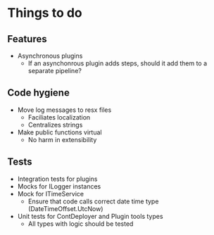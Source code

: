 # Things to do

## Features
- Asynchronous plugins
	- If an asynchonrous plugin adds steps, should it add them to a separate pipeline?
## Code hygiene
- Move log messages to resx files
	- Faciliates localization 
	- Centralizes strings
- Make public functions virtual
	- No harm in extensibility
## Tests
- Integration tests for plugins
- Mocks for ILogger instances
- Mock for ITimeService
	- Ensure that code calls correct date time type (DateTimeOffset.UtcNow)
- Unit tests for ContDeployer and Plugin tools types
	- All types with logic should be tested
